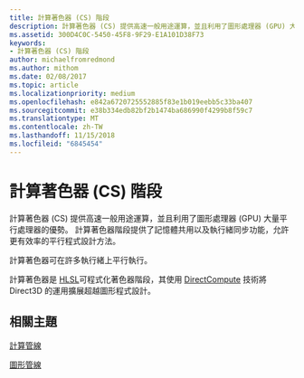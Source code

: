```yaml
---
title: 計算著色器 (CS) 階段
description: 計算著色器 (CS) 提供高速一般用途運算，並且利用了圖形處理器 (GPU) 大量平行處理器的優勢。
ms.assetid: 300D4C0C-5450-45F8-9F29-E1A101D38F73
keywords:
- 計算著色器 (CS) 階段
author: michaelfromredmond
ms.author: mithom
ms.date: 02/08/2017
ms.topic: article
ms.localizationpriority: medium
ms.openlocfilehash: e842a6720725552885f83e1b019eebb5c33ba407
ms.sourcegitcommit: e38b334edb82bf2b1474ba686990f4299b8f59c7
ms.translationtype: MT
ms.contentlocale: zh-TW
ms.lasthandoff: 11/15/2018
ms.locfileid: "6845454"
---
```

# <a name="compute-shader-cs-stage"></a>計算著色器 (CS) 階段


計算著色器 (CS) 提供高速一般用途運算，並且利用了圖形處理器 (GPU) 大量平行處理器的優勢。 計算著色器階段提供了記憶體共用以及執行緒同步功能，允許更有效率的平行程式設計方法。

計算著色器可在許多執行緒上平行執行。

計算著色器是 [HLSL](https://msdn.microsoft.com/library/windows/desktop/bb509561)可程式化著色器階段，其使用 [DirectCompute](http://go.microsoft.com/fwlink/p/?linkid=209544) 技術將 Direct3D 的運用擴展超越圖形程式設計。

## <a name="span-idrelated-topicsspanrelated-topics"></a><span id="related-topics"></span>相關主題


[計算管線](compute-pipeline.md)

[圖形管線](graphics-pipeline.md)

 

 




